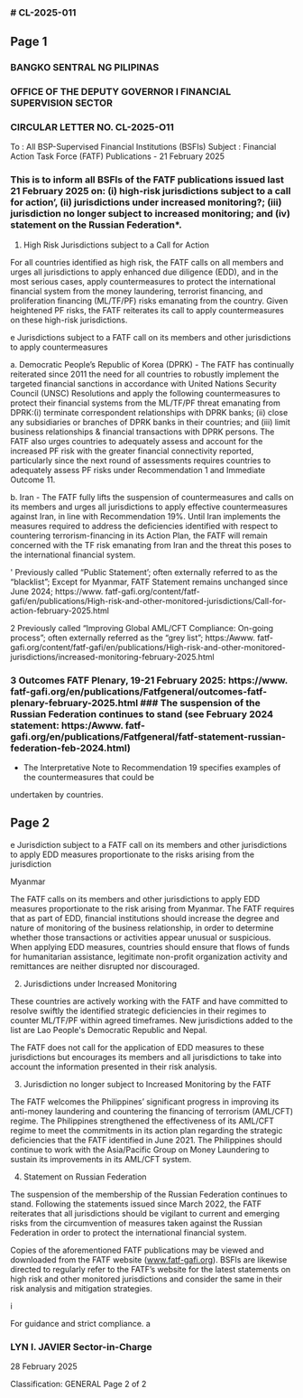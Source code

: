 ### # CL-2025-011

## Page 1

### BANGKO SENTRAL NG PILIPINAS

### OFFICE OF THE DEPUTY GOVERNOR I FINANCIAL SUPERVISION SECTOR

### CIRCULAR LETTER NO. CL-2025-O11

To : All BSP-Supervised Financial Institutions (BSFIs) Subject : Financial Action Task Force (FATF) Publications - 21 February 2025

### This is to inform all BSFls of the FATF publications issued last 21 February 2025 on: (i) high-risk jurisdictions subject to a call for action’, (ii) jurisdictions under increased monitoring?; (iii) jurisdiction no longer subject to increased monitoring; and (iv) statement on the Russian Federation*.

1. High Risk Jurisdictions subject to a Call for Action

For all countries identified as high risk, the FATF calls on all members and urges all jurisdictions to apply enhanced due diligence (EDD), and in the most serious cases, apply countermeasures to protect the international financial system from the money laundering, terrorist financing, and proliferation financing (ML/TF/PF) risks emanating from the country. Given heightened PF risks, the FATF reiterates its call to apply countermeasures on these high-risk jurisdictions.

e Jurisdictions subject to a FATF call on its members and other jurisdictions to apply countermeasures

a. Democratic People’s Republic of Korea (DPRK) - The FATF has continually reiterated since 2011 the need for all countries to robustly implement the targeted financial sanctions in accordance with United Nations Security Council (UNSC) Resolutions and apply the following countermeasures to protect their financial systems from the ML/TF/PF threat emanating from DPRK:(i) terminate correspondent relationships with DPRK banks; (ii) close any subsidiaries or branches of DPRK banks in their countries; and (iii) limit business relationships & financial transactions with DPRK persons. The FATF also urges countries to adequately assess and account for the increased PF risk with the greater financial connectivity reported, particularly since the next round of assessments requires countries to adequately assess PF risks under Recommendation 1 and Immediate Outcome 11.

b. Iran - The FATF fully lifts the suspension of countermeasures and calls on its members and urges all jurisdictions to apply effective countermeasures against Iran, in line with Recommendation 19%. Until Iran implements the measures required to address the deficiencies identified with respect to countering terrorism-financing in its Action Plan, the FATF will remain concerned with the TF risk emanating from Iran and the threat this poses to the international financial system.

' Previously called “Public Statement’; often externally referred to as the “blacklist”; Except for Myanmar, FATF Statement remains unchanged since June 2024; https://www. fatf-gafi.org/content/fatf- gafi/en/publications/High-risk-and-other-monitored-jurisdictions/Call-for-action-february-2025.html

2 Previously called “Improving Global AML/CFT Compliance: On-going process”; often externally referred as the “grey list”; https:/Awww. fatf-gafi.org/content/fatf-gafi/en/publications/High-risk-and-other-monitored- jurisdictions/increased-monitoring-february-2025.html

### 3 Outcomes FATF Plenary, 19-21 February 2025: https://www. fatf-gafi.org/en/publications/Fatfgeneral/outcomes-fatf-plenary-february-2025.html ### The suspension of the Russian Federation continues to stand (see February 2024 statement: https:/Awww. fatf-gafi.org/en/publications/Fatfgeneral/fatf-statement-russian-federation-feb-2024.html)

* The Interpretative Note to Recommendation 19 specifies examples of the countermeasures that could be

undertaken by countries.

## Page 2

e Jurisdiction subject to a FATF call on its members and other jurisdictions to apply EDD measures proportionate to the risks arising from the jurisdiction

Myanmar

The FATF calls on its members and other jurisdictions to apply EDD measures proportionate to the risk arising from Myanmar. The FATF requires that as part of EDD, financial institutions should increase the degree and nature of monitoring of the business relationship, in order to determine whether those transactions or activities appear unusual or suspicious. When applying EDD measures, countries should ensure that flows of funds for humanitarian assistance, legitimate non-profit organization activity and remittances are neither disrupted nor discouraged.

2. Jurisdictions under Increased Monitoring

These countries are actively working with the FATF and have committed to resolve swiftly the identified strategic deficiencies in their regimes to counter ML/TF/PF within agreed timeframes. New jurisdictions added to the list are Lao People's Democratic Republic and Nepal.

The FATF does not call for the application of EDD measures to these jurisdictions but encourages its members and all jurisdictions to take into account the information presented in their risk analysis.

3. Jurisdiction no longer subject to Increased Monitoring by the FATF

The FATF welcomes the Philippines’ significant progress in improving its anti-money laundering and countering the financing of terrorism (AML/CFT) regime. The Philippines strengthened the effectiveness of its AML/CFT regime to meet the commitments in its action plan regarding the strategic deficiencies that the FATF identified in June 2021. The Philippines should continue to work with the Asia/Pacific Group on Money Laundering to sustain its improvements in its AML/CFT system.

4. Statement on Russian Federation

The suspension of the membership of the Russian Federation continues to stand. Following the statements issued since March 2022, the FATF reiterates that all jurisdictions should be vigilant to current and emerging risks from the circumvention of measures taken against the Russian Federation in order to protect the international financial system.

Copies of the aforementioned FATF publications may be viewed and downloaded from the FATF website (www.fatf-gafi.org). BSFls are likewise directed to regularly refer to the FATF’s website for the latest statements on high risk and other monitored jurisdictions and consider the same in their risk analysis and mitigation strategies.

i

For guidance and strict compliance. a

### LYN I. JAVIER Sector-in-Charge

28 February 2025

Classification: GENERAL Page 2 of 2 